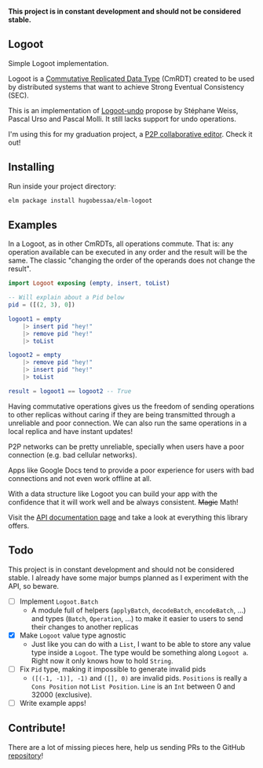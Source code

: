 **This project is in constant development and should not be considered stable.**

Logoot
---

Simple Logoot implementation.

Logoot is a [Commutative Replicated Data Type][cmrdt] (CmRDT) created to be used by
distributed systems that want to achieve Strong Eventual Consistency (SEC).

[cmrdt]: https://en.wikipedia.org/wiki/Conflict-free_replicated_data_type

This is an implementation of [Logoot-undo][logoot] propose by Stéphane Weiss,
Pascal Urso and Pascal Molli. It still lacks support for undo operations.

[logoot]: https://pdfs.semanticscholar.org/75e4/5cd9cae6d0da1faeae11732e39a4c1c7a17b.pdf

I'm using this for my graduation project, a [P2P collaborative editor][editor].
Check it out!

[editor]: https://github.com/hugobessaa/editor

## Installing

Run inside your project directory:

```bash
elm package install hugobessaa/elm-logoot
```

## Examples

In a Logoot, as in other CmRDTs, all operations commute. That is: any operation
available can be executed in any order and the result will be the same. The
classic "changing the order of the operands does not change the result".

```elm
import Logoot exposing (empty, insert, toList)

-- Will explain about a Pid below
pid = ([(2, 3), 0])

logoot1 = empty 
    |> insert pid "hey!" 
    |> remove pid "hey!" 
    |> toList

logoot2 = empty
    |> remove pid "hey!"
    |> insert pid "hey!"
    |> toList

result = logoot1 == logoot2 -- True
```

Having commutative operations gives us the freedom of sending 
operations to other replicas without caring if they are being 
transmitted through a unreliable and poor connection. We can also
run the same operations in a local replica and have instant updates!

P2P networks can be pretty unreliable, specially when users have
a poor connection (e.g. bad cellular networks).

Apps like Google Docs tend to provide a poor experience for users with bad
connections and not even work offline at all.

With a data structure like Logoot you can build your app with the confidence
that it will work well and be always consistent. ~~Magic~~ Math!

Visit the [API documentation page][docs-url] and take a look at everything this library
offers.

[docs-url]: http://package.elm-lang.org/packages/hugobessaa/elm-logoot/1.2.3/Logoot

## Todo

This project is in constant development and should not be considered stable. I
already have some major bumps planned as I experiment with the API, so beware.

- [ ] Implement `Logoot.Batch`
  - A module full of helpers (`applyBatch`, `decodeBatch`, `encodeBatch`, …)
    and types (`Batch`, `Operation`, …) to make it easier to users to send
    their changes to another replicas
- [x] Make `Logoot` value type agnostic
  - Just like you can do with a `List`, I want to be able to store any value
    type inside a `Logoot`. The type would be something along `Logoot a`. Right
    now it only knows how to hold `String`.
- [ ] Fix `Pid` type, making it impossible to generate invalid pids
  - `([(-1, -1)], -1)` and `([], 0)` are invalid pids. `Positions` is really a
    `Cons Position` not `List Position`. `Line` is an `Int` between 0 and
    32000 (exclusive).
- [ ] Write example apps!

## Contribute!

There are a lot of missing pieces here, help us sending PRs to the GitHub [repository]!

[repository]: https://github.com/hugobessaa/elm-logoot

